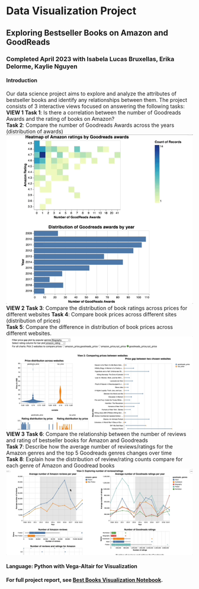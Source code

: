 # Data Visualization Project
## Exploring Bestseller Books on Amazon and GoodReads
### Completed April 2023 with Isabela Lucas Bruxellas, Erika Delorme, Kaylie Nguyen
#### Introduction
Our data science project aims to explore and analyze the attributes of bestseller books and 
identify any relationships between them. The project consists of 3 interactive views focused on answering 
the following tasks: 
**VIEW 1**
**Task 1**: Is there a correlation between the number of Goodreads Awards and the rating of books on Amazon?     
**Task 2**: Compare the number of Goodreads Awards across the years (distribution of awards)
![](view1.gif)
**VIEW 2**
**Task 3**: Compare the distribution of book ratings across prices for different websites 
**Task 4**: Compare book prices across different sites (distribution of prices)   
**Task 5**: Compare the difference in distribution of book prices across different websites.
![](view2.gif)
**VIEW 3**
**Task 6**: Compare the relationship between the number of reviews and rating of bestseller books for Amazon and Goodreads  
**Task 7**: Describe how the average number of reviews/ratings for the Amazon genres and the top 5 Goodreads genres changes over time  
**Task 8**: Explain how the distribution of review/rating counts compare for each genre of Amazon and Goodread books
![](view3.gif)

#### Language: Python with Vega-Altair for Visualization
#### For full project report, see [Best Books Visualization Notebook](https://github.com/lanchiphamm/Books_Visualization/blob/master/Milestone_2_Final.ipynb).
